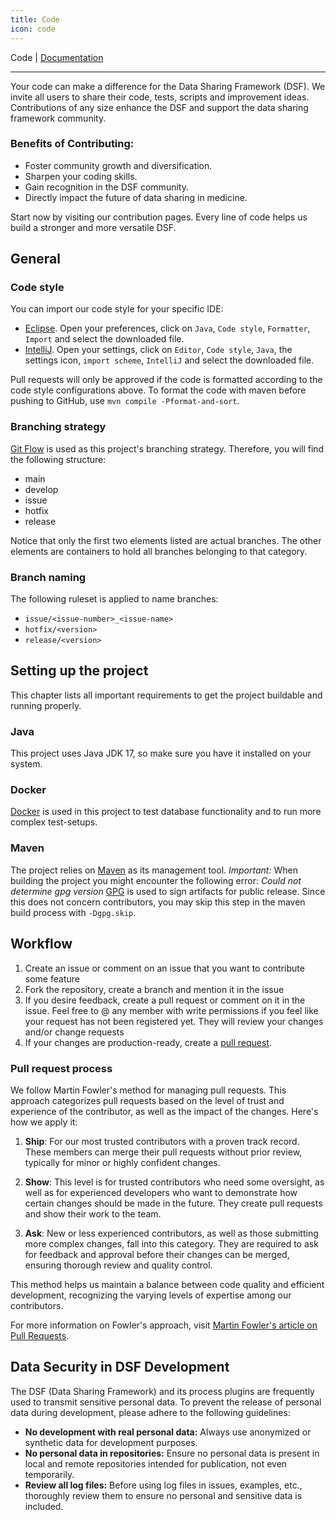 ```yaml
---
title: Code
icon: code
---
```

 Code | [Documentation](documentation.md)

---


Your code can make a difference for the Data Sharing Framework (DSF). We invite all users to share their code, tests, scripts and improvement ideas. Contributions of any size enhance the DSF and support the data sharing framework community.

### Benefits of Contributing:
- Foster community growth and diversification.
- Sharpen your coding skills.
- Gain recognition in the DSF community.
- Directly impact the future of data sharing in medicine.

Start now by visiting our contribution pages. Every line of code helps us build a stronger and more versatile DSF.

## General

### Code style

You can import our code style for your specific IDE:

* [Eclipse](https://github.com/datasharingframework/dsf/blob/main/src/main/resources/eclipse-formatter-config.xml). Open your preferences, click on `Java`, `Code style`, `Formatter`, `Import` and select the downloaded file.
* [IntelliJ](https://github.com/datasharingframework/dsf/blob/main/src/main/resources/intellij-formatter-config.xml). Open your settings, click on `Editor`, `Code style`, `Java`, the settings icon, `import scheme`, `IntelliJ` and select the downloaded file.

Pull requests will only be approved if the code is formatted according to the code style configurations above. To format the code with maven before pushing to GitHub, use `mvn compile -Pformat-and-sort`.

### Branching strategy

[Git Flow](https://www.atlassian.com/de/git/tutorials/comparing-workflows/gitflow-workflow) is used as this project's branching strategy. Therefore, you will find the following structure:

* main
* develop
* issue
* hotfix
* release

Notice that only the first two elements listed are actual branches. The other elements are containers to hold all branches belonging to that category.


### Branch naming

The following ruleset is applied to name branches:

* `issue/<issue-number>_<issue-name>`
* `hotfix/<version>`
* `release/<version>`

## Setting up the project

This chapter lists all important requirements to get the project buildable and running properly.

### Java

This project uses Java JDK 17, so make sure you have it installed on your system.

### Docker

[Docker](https://www.docker.com/) is used in this project to test database functionality and to run more complex test-setups.

### Maven

The project relies on [Maven](https://maven.apache.org/) as its management tool.
*Important:* When building the project you might encounter the following error:
*Could not determine gpg version* [GPG](https://gnupg.org/) is used to sign artifacts for public release. Since this does not concern contributors, you may skip this step in the maven build process with `-Dgpg.skip`.


## Workflow

1. Create an issue or comment on an issue that you want to contribute some feature
2. Fork the repository, create a branch and mention it in the issue
3. If you desire feedback, create a pull request or comment on it in the issue. Feel free to @ any member with write permissions if you feel like your request has not been registered yet. They will review your changes and/or change requests
4. If your changes are production-ready, create a [pull request](https://github.com/datasharingframework/dsf/pulls).

### Pull request process

We follow Martin Fowler's method for managing pull requests. This approach categorizes pull requests based on the level of trust and experience of the contributor, as well as the impact of the changes. Here's how we apply it:

1. **Ship**: For our most trusted contributors with a proven track record. These members can merge their pull requests without prior review, typically for minor or highly confident changes.

2. **Show**: This level is for trusted contributors who need some oversight, as well as for experienced developers who want to demonstrate how certain changes should be made in the future. They create pull requests and show their work to the team.

3. **Ask**: New or less experienced contributors, as well as those submitting more complex changes, fall into this category. They are required to ask for feedback and approval before their changes can be merged, ensuring thorough review and quality control.


This method helps us maintain a balance between code quality and efficient development, recognizing the varying levels of expertise among our contributors.

For more information on Fowler's approach, visit [Martin Fowler's article on Pull Requests](https://martinfowler.com/articles/ship-show-ask.html).


## Data Security in DSF Development

The DSF (Data Sharing Framework) and its process plugins are frequently used to transmit sensitive personal data. To prevent the release of personal data during development, please adhere to the following guidelines:

- **No development with real personal data:** Always use anonymized or synthetic data for development purposes.
- **No personal data in repositories:** Ensure no personal data is present in local and remote repositories intended for publication, not even temporarily.
- **Review all log files:** Before using log files in issues, examples, etc., thoroughly review them to ensure no personal and sensitive data is included.

